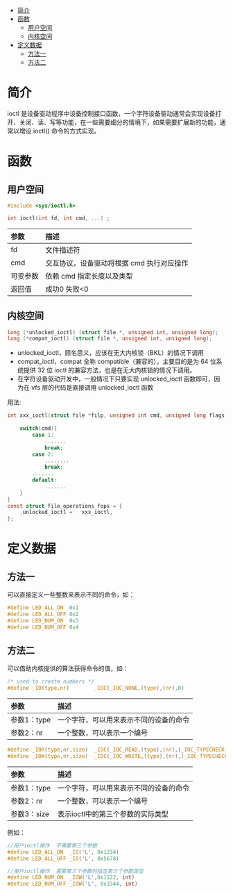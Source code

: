 
<!-- @import "[TOC]" {cmd="toc" depthFrom=1 depthTo=6 orderedList=false} -->

<!-- code_chunk_output -->

- [简介](#简介)
- [函数](#函数)
  - [用户空间](#用户空间)
  - [内核空间](#内核空间)
- [定义数据](#定义数据)
  - [方法一](#方法一)
  - [方法二](#方法二)

<!-- /code_chunk_output -->

# 简介
ioctl 是设备驱动程序中设备控制接口函数，一个字符设备驱动通常会实现设备打开、关闭、读、写等功能，在一些需要细分的情境下，如果需要扩展新的功能，通常以增设 ioctl() 命令的方式实现。
# 函数
## 用户空间
```c
#include <sys/ioctl.h> 

int ioctl(int fd, int cmd, ...) ;
```

|参数|描述|
|:----|:----|
|fd|文件描述符|
|cmd|交互协议，设备驱动将根据 cmd 执行对应操作|
|可变参数|依赖 cmd 指定长度以及类型|
|返回值|成功0 失败<0|
## 内核空间
```c
long (*unlocked_ioctl) (struct file *, unsigned int, unsigned long);
long (*compat_ioctl) (struct file *, unsigned int, unsigned long);
```
- unlocked_ioctl，顾名思义，应该在无大内核锁（BKL）的情况下调用
- compat_ioctl，compat 全称 compatible（兼容的），主要目的是为 64 位系统提供 32 位 ioctl 的兼容方法，也是在无大内核锁的情况下调用。
- 在字符设备驱动开发中，一般情况下只要实现 unlocked_ioctl 函数即可，因为在 vfs 层的代码是直接调用 unlocked_ioctl 函数

用法:
```c
int xxx_ioctl(struct file *filp, unsigned int cmd, unsigned long flags){
    
    switch(cmd){
        case 1:
            .......
            break;
        case 2:
            ........
            break;
        .......
        default:
            .......
    }
}
const struct file_operations fops = {
	.unlocked_ioctl =	xxx_ioctl,
};
```
# 定义数据
## 方法一

可以直接定义一些整数来表示不同的命令，如：
```c
#define LED_ALL_ON  0x1
#define LED_ALL_OFF 0x2
#define LED_NUM_ON  0x3
#define LED_NUM_OFF 0x4
```
## 方法二
可以借助内核提供的算法获得命令的值，如： 
```c
/* used to create numbers */
#define _IO(type,nr)		_IOC(_IOC_NONE,(type),(nr),0)
```
|参数|描述|
|:----|:----|
|参数1：type|一个字符，可以用来表示不同的设备的命令|
|参数2：nr|一个整数，可以表示一个编号 |
```c
#define _IOR(type,nr,size)	_IOC(_IOC_READ,(type),(nr),(_IOC_TYPECHECK(size)))
#define _IOW(type,nr,size)	_IOC(_IOC_WRITE,(type),(nr),(_IOC_TYPECHECK(size)))
```
|参数|描述|
|:----|:----|
|参数1：type|一个字符，可以用来表示不同的设备的命令|
|参数2：nr|一个整数，可以表示一个编号 |
|参数3：size|表示ioctl中的第三个参数的实际类型|
例如： 
```c
//用户ioctl操作  不需要第三个参数
#define LED_ALL_ON  _IO('L', 0x1234)
#define LED_ALL_OFF _IO('L', 0x5678)

//用户ioctl操作  需要第三个参数时指定第三个参数类型
#define LED_NUM_ON  _IOW('L',0x1122, int)
#define LED_NUM_OFF _IOW('L', 0x3344, int)
```
